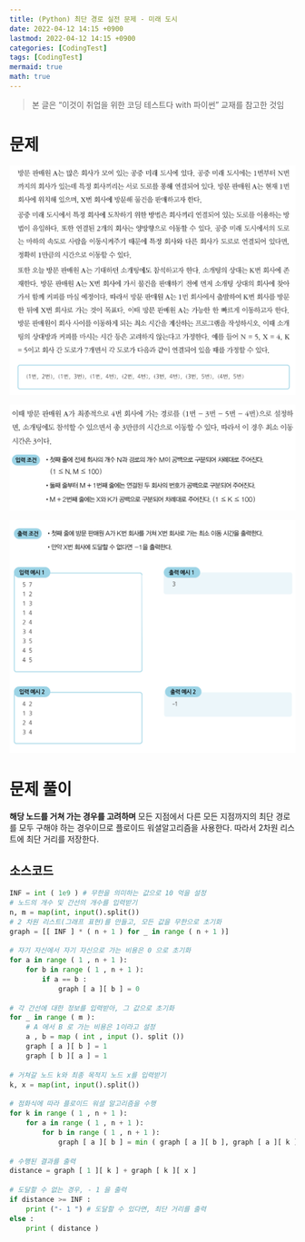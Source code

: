 ```yaml
---
title: (Python) 최단 경로 실전 문제 - 미래 도시
date: 2022-04-12 14:15 +0900
lastmod: 2022-04-12 14:15 +0900
categories: [CodingTest]
tags: [CodingTest]
mermaid: true
math: true
---
```


> 본 글은 “이것이 취업을 위한 코딩 테스트다 with 파이썬” 교재를 참고한 것임
> 

# 문제

![Untitled](/assets/img/2022-04-12-shortest%20path2/Untitled.png)

![Untitled](/assets/img/2022-04-12-shortest%20path2/Untitled%201.png)

![Untitled](/assets/img/2022-04-12-shortest%20path2/Untitled%202.png)

# 문제 풀이

**해당 노드를 거쳐 가는 경우를 고려하며** 모든 지점에서 다른 모든 지점까지의 최단 경로를 모두 구해야 하는 경우이므로 플로이드 워셜알고리즘을 사용한다. 따라서 2차원 리스트에 최단 거리를 저장한다.

## 소스코드

```python
INF = int ( 1e9 ) # 무한을 의미하는 값으로 10 억을 설정
# 노드의 개수 및 간선의 개수를 입력받기
n, m = map(int, input().split())
# 2 차원 리스트(그래프 표현)를 만들고, 모든 값을 무한으로 초기화
graph = [[ INF ] * ( n + 1 ) for _ in range ( n + 1 )]

# 자기 자신에서 자기 자신으로 가는 비용은 0 으로 초기화
for a in range ( 1 , n + 1 ):
    for b in range ( 1 , n + 1 ):
        if a == b :
            graph [ a ][ b ] = 0

# 각 간선에 대한 정보를 입력받아, 그 값으로 초기화
for _ in range ( m ):
    # A 에서 B 로 가는 비용은 1이라고 설정
    a , b = map ( int , input (). split ())
    graph [ a ][ b ] = 1
    graph [ b ][ a ] = 1

# 거쳐갈 노드 k와 최종 목적지 노드 x를 입력받기
k, x = map(int, input().split())

# 점화식에 따라 플로이드 워셜 알고리즘을 수행
for k in range ( 1 , n + 1 ):
    for a in range ( 1 , n + 1 ):
        for b in range ( 1 , n + 1 ):
            graph [ a ][ b ] = min ( graph [ a ][ b ], graph [ a ][ k ] + graph [ k ][ b ])

# 수행된 결과를 출력
distance = graph [ 1 ][ k ] + graph [ k ][ x ]

# 도달할 수 없는 경우, - 1 을 출력
if distance >= INF :
    print ("- 1 ") # 도달할 수 있다면, 최단 거리를 출력
else :
    print ( distance )
```